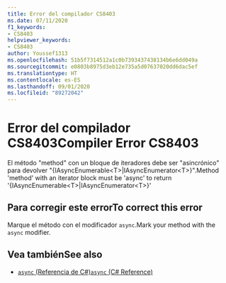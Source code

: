 ```yaml
---
title: Error del compilador CS8403
ms.date: 07/11/2020
f1_keywords:
- CS8403
helpviewer_keywords:
- CS8403
author: Youssef1313
ms.openlocfilehash: 51b5f7314512a1c0b7393437438134b6e6dd049a
ms.sourcegitcommit: e0803b8975d3eb12e735a5d07637020dd6dac5ef
ms.translationtype: HT
ms.contentlocale: es-ES
ms.lasthandoff: 09/01/2020
ms.locfileid: "89272042"
---
```

# <a name="compiler-error-cs8403"></a><span data-ttu-id="2842b-102">Error del compilador CS8403</span><span class="sxs-lookup"><span data-stu-id="2842b-102">Compiler Error CS8403</span></span>

<span data-ttu-id="2842b-103">El método "method" con un bloque de iteradores debe ser "asincrónico" para devolver "{IAsyncEnumerable\<T>|IAsyncEnumerator\<T>}".</span><span class="sxs-lookup"><span data-stu-id="2842b-103">Method 'method' with an iterator block must be 'async' to return '{IAsyncEnumerable\<T>|IAsyncEnumerator\<T>}'</span></span>

## <a name="to-correct-this-error"></a><span data-ttu-id="2842b-104">Para corregir este error</span><span class="sxs-lookup"><span data-stu-id="2842b-104">To correct this error</span></span>

<span data-ttu-id="2842b-105">Marque el método con el modificador `async`.</span><span class="sxs-lookup"><span data-stu-id="2842b-105">Mark your method with the `async` modifier.</span></span>

## <a name="see-also"></a><span data-ttu-id="2842b-106">Vea también</span><span class="sxs-lookup"><span data-stu-id="2842b-106">See also</span></span>

- [<span data-ttu-id="2842b-107">`async` (Referencia de C#)</span><span class="sxs-lookup"><span data-stu-id="2842b-107">`async` (C# Reference)</span></span>](../keywords/async.md)
